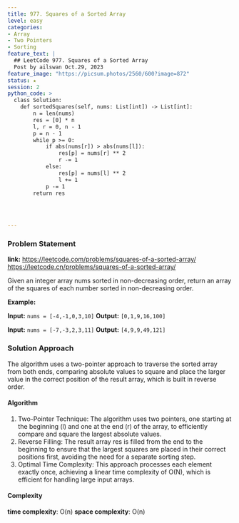 ```yaml
---
title: 977. Squares of a Sorted Array
level: easy
categories:
- Array
- Two Pointers
- Sorting
feature_text: |
  ## LeetCode 977. Squares of a Sorted Array
  Post by ailswan Oct.29, 2023
feature_image: "https://picsum.photos/2560/600?image=872"
status: ★
session: 2
python_code: >
  class Solution:
    def sortedSquares(self, nums: List[int]) -> List[int]:
        n = len(nums)
        res = [0] * n
        l, r = 0, n - 1
        p = n - 1
        while p >= 0:
            if abs(nums[r]) > abs(nums[l]):
                res[p] = nums[r] ** 2
                r -= 1
            else:
                res[p] = nums[l] ** 2
                l += 1
            p -= 1
        return res


        
   
---
```


### Problem Statement
**link:**
https://leetcode.com/problems/squares-of-a-sorted-array/
https://leetcode.cn/problems/squares-of-a-sorted-array/
 
Given an integer array nums sorted in non-decreasing order, return an array of the squares of each number sorted in non-decreasing order.

**Example:**

**Input:** `nums = [-4,-1,0,3,10]`
**Output:** `[0,1,9,16,100]`
 
**Input:** `nums = [-7,-3,2,3,11]`
**Output:** `[4,9,9,49,121]`
 
 
### Solution Approach
The algorithm uses a two-pointer approach to traverse the sorted array from both ends, comparing absolute values to square and place the larger value in the correct position of the result array, which is built in reverse order.

#### Algorithm
1. Two-Pointer Technique: The algorithm uses two pointers, one starting at the beginning (l) and one at the end (r) of the array, to efficiently compare and square the largest absolute values.
2. Reverse Filling: The result array res is filled from the end to the beginning to ensure that the largest squares are placed in their correct positions first, avoiding the need for a separate sorting step.
3. Optimal Time Complexity: This approach processes each element exactly once, achieving a linear time complexity of O(N), which is efficient for handling large input arrays.

#### Complexity
 **time complexity**: O(n)
 **space complexity**: O(n)